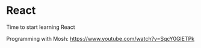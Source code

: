 # React
Time to start learning React

Programming with Mosh: https://www.youtube.com/watch?v=SqcY0GlETPk
